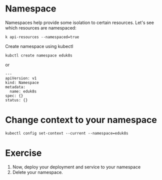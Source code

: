 # Namespace

Namespaces help provide some isolation to certain resources. Let's see which resources are namespaced:

```k api-resources --namespaced=true```

Create namespace using kubectl

```
kubctl create namespace eduk8s
```
or

```
---
apiVersion: v1
kind: Namespace
metadata:
  name: eduk8s
spec: {}
status: {}
```

# Change context to your namespace

```
kubectl config set-context --current --namespace=eduk8s
```


# Exercise
1. Now, deploy your deployment and service to your namespace
2. Delete your namespace.
